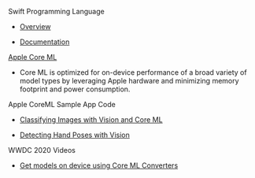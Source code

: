 Swift Programming Language

* [Overview](https://developer.apple.com/swift/)

* [Documentation](https://docs.swift.org/swift-book/documentation/the-swift-programming-language/)

[Apple Core ML](https://developer.apple.com/machine-learning/core-ml/)

* Core ML is optimized for on-device performance of a broad variety of model 
    types by leveraging Apple hardware and minimizing memory footprint and power consumption.

Apple CoreML Sample App Code

* [Classifying Images with Vision and Core ML](https://developer.apple.com/documentation/vision/classifying_images_with_vision_and_core_ml)

* [Detecting Hand Poses with Vision](https://developer.apple.com/documentation/vision/detecting_hand_poses_with_vision)

WWDC 2020 Videos

* [Get models on device using Core ML Converters](https://developer.apple.com/videos/play/wwdc2020/10153/) 
